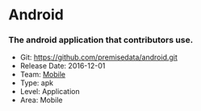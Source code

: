 # Android
### The android application that contributors use.
* Git: https://github.com/premisedata/android.git
* Release Date: 2016-12-01
* Team: [Mobile](./../teams/mobile.md)
* Type: apk
* Level: Application
* Area: Mobile
